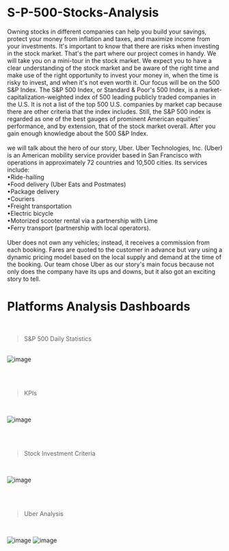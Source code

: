 # S-P-500-Stocks-Analysis

Owning stocks in different companies can help you build your savings, protect your money from inflation and taxes, and maximize income from your investments. It's important to know that there are risks when investing in the stock market. That's the part where our project comes in handy. We will take you on a mini-tour in the stock market. We expect you to have a clear understanding of the stock market and be aware of the right time and make use of the right opportunity to invest your money in, when the time is risky to invest, and when it's not even worth it.
Our focus will be on the 500 S&P Index.
The S&P 500 Index, or Standard & Poor's 500 Index, is a market-capitalization-weighted index of 500 leading publicly traded companies in the U.S. It is not a list of the top 500 U.S. companies by market cap because there are other criteria that the index includes. Still, the S&P 500 index is regarded as one of the best gauges of prominent American equities' performance, and by extension, that of the stock market overall.
After you gain enough knowledge about the 500 S&P Index.<br><br>
we will talk about the hero of our story, Uber.
Uber Technologies, Inc. (Uber) is an American mobility service provider based in San Francisco with operations in approximately 72 countries and 10,500 cities. Its services include:
<br>•Ride-hailing<br>
•Food delivery (Uber Eats and Postmates)<br>
•Package delivery<br>
•Couriers<br>
•Freight transportation<br>
•Electric bicycle<br>
•Motorized scooter rental via a partnership with Lime<br>
•Ferry transport (partnership with local operators).<br><br>
Uber does not own any vehicles; instead, it receives a commission from each booking. Fares are quoted to the customer in advance but vary using a dynamic pricing model based on the local supply and demand at the time of the booking.
Our team chose Uber as our story's main focus because not only does the company have its ups and downs, but it also got an exciting story to tell.


# Platforms Analysis Dashboards

<br>

> S&P 500 Daily Statistics

<br>![image](https://user-images.githubusercontent.com/99053678/183901205-939fd418-d615-44b9-b05e-279e504a3606.png)


<br>
<br>

> KPIs

<br>

![image](https://user-images.githubusercontent.com/99053678/183901474-ca9c310a-d293-4fad-9871-3955fadf1460.png)

<br>
<br>

> Stock Investment Criteria

<br>

![image](https://user-images.githubusercontent.com/99053678/183901772-48473786-a43b-461d-8a0e-f967e9b05fa9.png)

<br>
<br>

> Uber Analysis

<br>

![image](https://user-images.githubusercontent.com/99053678/183901937-7a042f86-2870-4d2a-8a3b-e7db43b0d797.png)
![image](https://user-images.githubusercontent.com/99053678/183903081-946ba9ea-16b9-4c87-8086-4b018bca3814.png)

<br>
